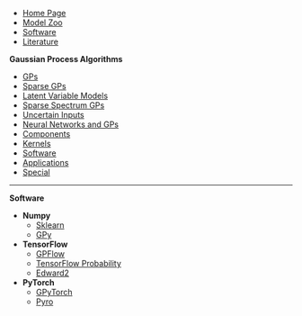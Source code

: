 
* [Home Page](README.md)
* [Model Zoo](model_zoo.md)
* [Software](software.md)
* [Literature](literature/README.md)

**Gaussian Process Algorithms**
  * [GPs](literature/gps.md)
  * [Sparse GPs](literature/sparse_gps.md)
  * [Latent Variable Models](literature/latent_variable.md)
  * [Sparse Spectrum GPs](literature/fourier.md)
  * [Uncertain Inputs](literature/uncertain_inputs.md)
  * [Neural Networks and GPs](literature/neural_networks.md)
  * [Components](literature/components.md)
  * [Kernels](literature/kernels.md)
  * [Software](literature/software.md)
  * [Applications](literature/applications.md)
  * [Special](literature/special.md)

---
**Software**

* **Numpy**
  * [Sklearn]()
  * [GPy]()
* **TensorFlow**
  * [GPFlow]()
  * [TensorFlow Probability]()
  * [Edward2]()
* **PyTorch**
  * [GPyTorch]()
  * [Pyro]()